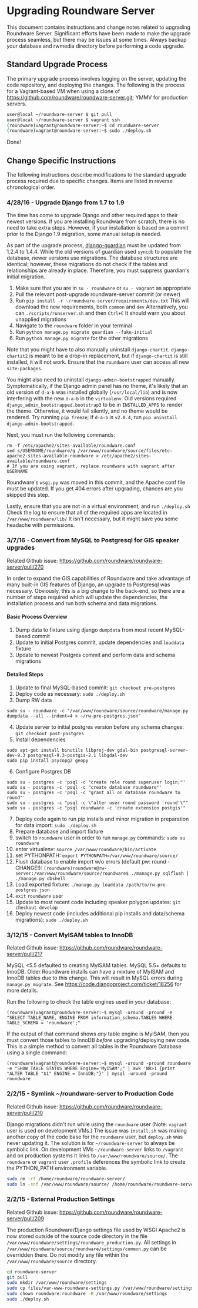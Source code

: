 # Upgrading Roundware Server
This document contains instructions and change notes related to upgrading Roundware Server.
Significant efforts have been made to make the upgrade process seamless, but there may be issues at
some times. Always backup your database and rwmedia directory before performing a code upgrade.

## Standard Upgrade Process
The primary upgrade process involves logging on the server, updating the code repository, and
deploying the changes. The following is the process for a Vagrant-based VM when using a clone of
https://github.com/roundware/roundware-server.git; YMMV for production servers.
```bash
user@local ~/roundware-server $ git pull
user@local ~/roundware-server $ vagrant ssh
(roundware)vagrant@roundware-server:~$ cd roundware-server
(roundware)vagrant@roundware-server:~$ sudo ./deploy.sh
```
Done!

## Change Specific Instructions
The following instructions describe modifications to the standard upgrade process required due to
specific changes. Items are listed in reverse chronological order.

### 4/28/16 - Upgrade Django from 1.7 to 1.9

The time has come to upgrade Django and other required apps to their newest versions. If you are
installing Roundware from scratch, there is no need to take extra steps. However, if your
installation is based on a commit prior to the Django 1.9 migration, some manual setup is needed.

As part of the upgrade process, [django-guardian](http://django-guardian.readthedocs.io/en/stable/)
must be updated from 1.2.4 to 1.4.4. While the old versions of guardian used `syncdb` to populate
the database, newer versions use migrations. The database structures are identical; however, these
migrations do not check if the tables and relationships are already in place. Therefore, you must
suppress guardian's initial migration.

1. Make sure that you are in `su - roundware` or `su - vagrant` as appropriate
2. Pull the relevant post-upgrade roundware-server commit (or newer)
3. Run `pip install -r ~/roundware-server/requirements/dev.txt`
   This will download the new requirements, both `common` and `dev`
   Alternatively, you can `./scripts/runserver.sh` and then `Ctrl+C`
   It should warn you about unapplied migrations
4. Navigate to the `roundware` folder in your terminal
5. Run `python manage.py migrate guardian --fake-initial`
6. Run `python manage.py migrate` for the other migrations

Note that you might have to also manually uninstall `django-chartit`. `django-chartit2` is meant
to be a drop-in replacement, but if `django-chartit` is still installed, it will not work. Ensure
that the `roundware` user can access all new `site-packages`.

You might also need to uninstall `django-admin-bootstrapped` manually. Symptomatically, if the
Django admin panel has no theme, it's likely that an old version of `d-a-b` was installed globally
(`/usr/local/lib`) and is now interfering with the new `d-a-b` in the `virtualenv`. Old versions
required `django_admin_bootstrapped.bootstrap3` to be in `INSTALLED_APPS` to render the theme.
Otherwise, it would fail silently, and no theme would be rendered. Try running `pip freeze`;
if `d-a-b` is `v2.0.4`, run `pip uninstall django-admin-bootstrapped`.

Next, you must run the following commands:

 ```
 rm -f /etc/apache2/sites-available/roundware.conf
 sed s/USERNAME/roundware/g /var/www/roundware/source/files/etc-apache2-sites-available-roundware > /etc/apache2/sites-available/roundware.conf
 # If you are using vagrant, replace roundware with vagrant after USERNAME
 ```

Roundware's `wsgi.py` was moved in this commit, and the Apache conf file must be updated. If you
get 404 errors after upgrading, chances are you skipped this step.

Lastly, ensure that you are not in a virtual environment, and run `./deploy.sh`
Check the log to ensure that all of the required apps are located in `/var/www/roundware/lib/`
It isn't necessary, but it might save you some headache with permissions.

### 3/7/16 - Convert from MySQL to Postgresql for GIS speaker upgrades
Related Github issue: https://github.com/roundware/roundware-server/pull/270

In order to expand the GIS capabilities of Roundware and take advantage of many built-in GIS
features of Django, an upgrade to Postgresql was necessary. Obviously, this is a big change
to the back-end, so there are a number of steps required which will update the dependencies,
the installation process and run both schema and data migrations.

#### Basic Process Overview
1. Dump data to fixture using django `dumpdata` from most recent MySQL-based commit
2. Update to initial Postgres commit, update dependencies and `loaddata` fixture
3. Update to newest Postgres commit and perform data and schema migrations

#### Detailed Steps

1. Update to final MySQL-based commit: `git checkout pre-postgres`
2. Deploy code as necessary: `sudo ./deploy.sh`
3. Dump RW data

 ```
 sudo su - roundware -c "/var/www/roundware/source/roundware/manage.py dumpdata --all --indent=4 > ~/rw-pre-postgres.json"
 ```
4. Update server to initial postgres version before any schema changes: `git checkout post-postgres`
5. Install dependencies

 ```
 sudo apt-get install binutils libproj-dev gdal-bin postgresql-server-dev-9.3 postgresql-9.3-postgis-2.1 libgdal-dev
 sudo pip install psycopg2 geopy
 ```
6. Configure Postgres DB

 ```
 sudo su - postgres -c 'psql -c "create role round superuser login;"'
 sudo su - postgres -c 'psql -c "create database roundware"'
 sudo su - postgres -c 'psql -c "grant all on database roundware to round"'
 sudo su - postgres -c "psql -c \"alter user round password 'round'\""
 sudo su - postgres -c "psql roundware -c 'create extension postgis'"
 ```
7. Deploy code again to run pip installs and minor migration in preparation for data import: `sudo ./deploy.sh`
8. Prepare database and import fixture
 1. switch to `roundware` user in order to run `manage.py` commands: `sudo su roundware`
 2. enter virtualenv: `source /var/www/roundware/bin/activate`
 3. set PYTHONPATH: `export PYTHONPATH=/var/www/roundware/source/`
 4. Flush database to enable import w/o errors (default pw: round - CHANGE!): `(roundware)roundware@rw-server:/var/www/roundware/source/roundware$ ./manage.py sqlflush | ./manage.py dbshell`
 5. Load exported fixture: `./manage.py loaddata /path/to/rw-pre-postgres.json`
9. `exit` `roundware` user
10. Update to most recent code including speaker polygon updates: `git checkout develop`
11. Deploy newest code (includes additional pip installs and data/schema migrations): `sudo ./deploy.sh`

### 3/12/15 - Convert MyISAM tables to InnoDB
Related Github issue: https://github.com/roundware/roundware-server/pull/217

MySQL <5.5 defaulted to creating MyISAM tables. MySQL 5.5+ defaults to InnoDB. Older Roundware
installs can have a mixture of MyISAM and InnoDB tables due to this change. This will result in
MySQL errors during `manage.py migrate`. See https://code.djangoproject.com/ticket/18256 for more
details.

Run the following to check the table engines used in your database:
```
(roundware)vagrant@roundware-server:~$ mysql -uround -pround -e "SELECT TABLE_NAME, ENGINE FROM information_schema.TABLES WHERE TABLE_SCHEMA = 'roundware';"
```

If the output of that command shows *any* table engine is MyISAM, then you must convert those
tables to InnoDB *before* upgrading/deploying new code. This is a simple method to convert all
tables in the Roundware Database using a single command:

```
(roundware)vagrant@roundware-server:~$ mysql -uround -pround roundware -e "SHOW TABLE STATUS WHERE Engine='MyISAM';" | awk 'NR>1 {print "ALTER TABLE "$1" ENGINE = InnoDB;"}' | mysql -uround -pround roundware
```

### 2/2/15 - Symlink ~/roundware-server to Production Code
Related Github issue: https://github.com/roundware/roundware-server/pull/210

Django migrations didn't run while using the `roundware` user (Note: `vagrant` user is used on
development VMs.) The issue was `install.sh` was making another copy of the code base for the
`roundware` user, but `deploy.sh` was never updating it. The solution is for `~/roundware-server`
to always be symbolic link. On development VMs `~/roundware-server` links to `/vagrant` and on
production systems it links to `/var/www/roundware/source/`. The `roundware` or `vagrant` user
`.profile` deferences the symbolic link to create the PYTHON_PATH environment variable.

```bash
sudo rm -rf /home/roundware/roundware-server/
sudo ln -snf /var/www/roundware/source/ /home/roundware/roundware-server
```

### 2/2/15 - External Production Settings
Related Github issue: https://github.com/roundware/roundware-server/pull/209

The production Roundware/Django settings file used by WSGI Apache2 is now stored outside of the
source code directory in the file `/var/www/roundware/settings/roundware_production.py`. All
settings in `/var/www/roundware/source/roundware/settings/common.py` can be overridden there. Do not modify any file within the `/var/www/roundware/source` directory.

```bash
cd roundware-server
git pull
sudo mkdir /var/www/roundware/settings
sudo cp files/var-www-roundware-settings.py /var/www/roundware/settings/roundware_production.py
sudo chown roundware:roundware -R /var/www/roundware/settings
sudo ./deploy.sh
```
